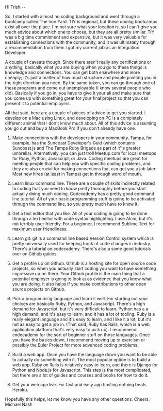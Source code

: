 Hi Trish --

So, I started with almost no coding background and went through a bootcamp called The Iron Yard.  TIY is regional, but these coding bootcamps exist all over the place. I'm not sure what your location is, so I can't give you much advice about which one to choose, but they are all pretty similar. TiY was a big time commitment and expensive, but it was very valuable for establishing connections with the community, and it was ultimately through a recommendation from them I got my current job as an Integration Developer.

A couple of caveats though. Since there aren't really any certifications or anything, basically what you are buying when you go to these things is knowledge and connections. You can get both elsewhere and more cheaply; it's just a matter of how much structure and people pointing you in the right direction you need. By the same token, you can go through one of these programs and come out unemployable (I know several people who did). Basically if you go in, you have to give it your all and make sure that you come up with something great for your final project so that you can present it to potential employers.

All that said, here are a couple of pieces of advice to get you started. I develop on a Mac using Linux, and developing on PC is a completely different animal that I don't know much about. All of this advice is assuming you go out and buy a MacBook Pro if you don't already have one.

1) Make connections with the developers in your community. Tampa, for example, has the Suncoast Developer's Guid (which contains Suncoast.js and The Tampa Ruby Brigade as part of it''s greater umbrella). Alternatively, you can just troll Meetup.com for local meetups for Ruby, Python, Javascript, or Java. Coding meetups are great for meeting people that can help you with specific coding problems, and they are also crucial for making connections that can get you a job later. Most new hires (at least in Tampa) get in through word of mouth.

2) Learn linux command line. There are a couple of skills indirectly related to coding that you need to know pretty thoroughly before you start actually doing much coding. Codecademy has a pretty good command line tutorial.  All of your basic programming stuff is going to be activated through the command line, so you pretty much have to know it.

3) Get a text editor that you like. All of your coding is going to be done through a text editor with code syntax highlighting. I use Atom, but it's not terribly user friendly. For a beginner, I recommend Sublime Text for maximum user friendliness.

4) Learn git. git is a command line based Version Control system which is pretty universally used for keeping track of code changes in industry. There's a tutorial on codecademy. There's also a some good tutorials over on Github guides.

5) Get a profile up on Github.  Github is a hosting site for open source code projects, so when you actually start coding you want to have something impressive up on there. Your Github profile is the main thing that a potential employer is going to look at as evidence that you know what you are doing. It also helps if you make contributions to other open source projects on Github.

6) Pick a programming language and learn it well. For starting out your choices are basically Ruby, Python, and Javascript. There's a high demand for Javascript, but it's very difficult to learn. Python has a a high demand, and it's easy to learn, and it has a lot of tooling. Ruby is a really elegant language and it's easy to learn, and I like it a lot, but it's not as easy to get a job in. (That said, Ruby has Rails, which is a web application platform that's very easy to pick up). I recommend codecademy for the sort of beginner stuff on those languages. Once you have the basics down, I recommend moving up to exercism or possibly the Euler Project for more advanced coding problems.

7) Build a web app. Once you have the language down you want to be able to actually do something with it. The most popular option is to build a web app. Ruby on Rails is relatively easy to learn, and there is Django for Python and Node.js for Javascript. This step is the most complicated, but there are a lot of guides and courses and books for how to do it.

8) Get your web app live. For fast and easy app hosting nothing beats Heroku.

Hopefully this helps,
let me know you have any other questions.
Cheers,
Michael Nash
